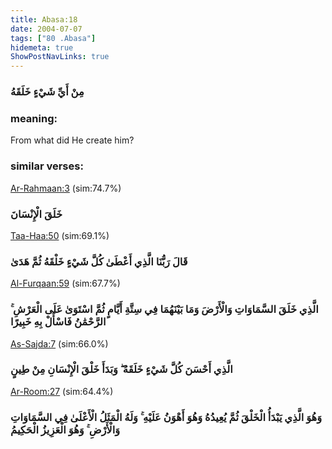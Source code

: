 ```yaml
---
title: Abasa:18
date: 2004-07-07
tags: ["80 .Abasa"]
hidemeta: true 
ShowPostNavLinks: true 
---
```

### مِنْ أَيِّ شَيْءٍ خَلَقَهُ
### meaning: 
From what did He create him?
### similar verses: 

[Ar-Rahmaan:3](/55/3) (sim:74.7%)

### خَلَقَ الْإِنْسَانَ

[Taa-Haa:50](/20/50) (sim:69.1%)

### قَالَ رَبُّنَا الَّذِي أَعْطَىٰ كُلَّ شَيْءٍ خَلْقَهُ ثُمَّ هَدَىٰ

[Al-Furqaan:59](/25/59) (sim:67.7%)

### الَّذِي خَلَقَ السَّمَاوَاتِ وَالْأَرْضَ وَمَا بَيْنَهُمَا فِي سِتَّةِ أَيَّامٍ ثُمَّ اسْتَوَىٰ عَلَى الْعَرْشِ ۚ الرَّحْمَٰنُ فَاسْأَلْ بِهِ خَبِيرًا

[As-Sajda:7](/32/7) (sim:66.0%)

### الَّذِي أَحْسَنَ كُلَّ شَيْءٍ خَلَقَهُ ۖ وَبَدَأَ خَلْقَ الْإِنْسَانِ مِنْ طِينٍ

[Ar-Room:27](/30/27) (sim:64.4%)

### وَهُوَ الَّذِي يَبْدَأُ الْخَلْقَ ثُمَّ يُعِيدُهُ وَهُوَ أَهْوَنُ عَلَيْهِ ۚ وَلَهُ الْمَثَلُ الْأَعْلَىٰ فِي السَّمَاوَاتِ وَالْأَرْضِ ۚ وَهُوَ الْعَزِيزُ الْحَكِيمُ
